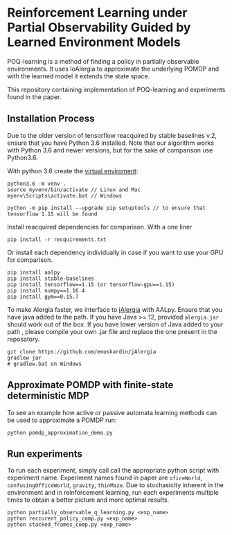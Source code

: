 # Reinforcement Learning under Partial Observability Guided by Learned Environment Models

POQ-learning is a method of finding a policy in partially observable environments. It uses IoAlergia to approximate the underlying
POMDP and with the learned model it extends the state space.

This repository containing implementation of POQ-learning and experiments found in the paper.

## Installation Process
Due to the older version of tensorflow reacquired by stable baselines v.2, ensure that you have Python 3.6 installed.
Note that our algorithm works with Python 3.6 and newer versions, but for the sake of comparison use Python3.6.

With python 3.6 create the [virtual enviroment](https://python.land/virtual-environments/virtualent):
```
python3.6 -m venv .
source myvenv/bin/activate // Linux and Mac
myenv\Scripts\activate.bat // Windows

python -m pip install --upgrade pip setuptools // to ensure that tensorflow 1.15 will be found
```

Install reacquired dependencies for comparison.
With a one liner
```
pip install -r recquirements.txt
```
Or install each dependency individually in case if you want to use your GPU for comparison.
```
pip install aalpy
pip install stable-baselines
pip install tensorflow==1.15 (or tensorflow-gpu==1.15)
pip install numpy==1.16.4
pip install gym==0.15.7
```

To make Alergia faster, we interface to [jAlergia](https://github.com/emuskardin/jAlergia/tree/master) with AALpy.
Ensure that you have java added to the path.
If you have Java >= 12, provided `alergia.jar` should work out of the box.
If you have lower version of Java added to your path , please compile your own .jar file and replace the one present in the reposatory.
```
git clone https://github.com/emuskardin/jAlergia
gradlew jar
# gradlew.bat on Windows
```

## Approximate POMDP with finite-state deterministic MDP
To see an example how active or passive automata learning methods can be used to approximate a POMDP run:
```
python pomdp_approximation_demo.py
```

## Run experiments
To run each experiment, simply call call the appropriate python script with experiment name.
Experiment names found in paper are `oficeWorld`, `confusingOfficeWorld`, `gravity`, `thinMaze`.
Due to stochasicity inherent in the environment and in reinforcement learning, run each experiments multiple times to
obtain a better picture and more optimal results.

```
python partially_observable_q_learning.py <exp_name>
python reccurent_policy_comp.py <exp_name>
python stacked_frames_comp.py <exp_name>
```
